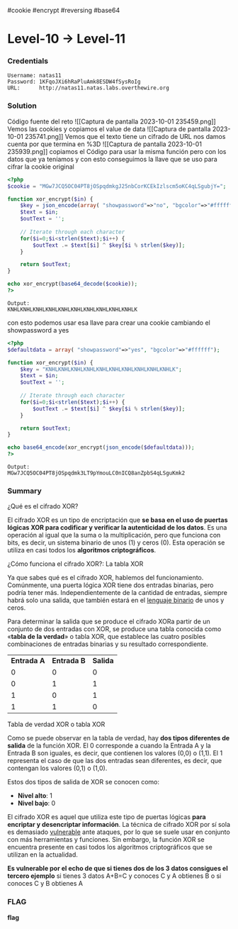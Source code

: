 #cookie #encrypt #reversing #base64 
# Level-10 -> Level-11

### Credentials

```
Username: natas11
Password: 1KFqoJXi6hRaPluAmk8ESDW4fSysRoIg
URL:      http://natas11.natas.labs.overthewire.org
```
### Solution
Código fuente del reto 
![[Captura de pantalla 2023-10-01 235459.png]]
Vemos las cookies y copiamos el value de data
![[Captura de pantalla 2023-10-01 235741.png]]
Vemos que el texto tiene un cifrado de URL nos damos cuenta por que termina en %3D
![[Captura de pantalla 2023-10-01 235939.png]]
copiamos el Código para usar la misma función pero con los datos que ya teníamos  y con esto conseguimos la llave que se uso para cifrar la cookie original
```php
<?php
$cookie = "MGw7JCQ5OC04PT8jOSpqdmkgJ25nbCorKCEkIzlscm5oKC4qLSgubjY=";

function xor_encrypt($in) {
    $key = json_encode(array( "showpassword"=>"no", "bgcolor"=>"#ffffff"));
    $text = $in;
    $outText = '';
  
    // Iterate through each character
    for($i=0;$i<strlen($text);$i++) {
        $outText .= $text[$i] ^ $key[$i % strlen($key)];
    }

    return $outText;
}

echo xor_encrypt(base64_decode($cookie));
?>
```

```
Output:
KNHLKNHLKNHLKNHLKNHLKNHLKNHLKNHLKNHLKNHLK
```

con esto podemos usar esa llave para crear una cookie cambiando  el showpassword a yes 
```php
<?php
$defaultdata = array( "showpassword"=>"yes", "bgcolor"=>"#ffffff");

function xor_encrypt($in) {
    $key = "KNHLKNHLKNHLKNHLKNHLKNHLKNHLKNHLKNHLKNHLK";
    $text = $in;
    $outText = '';
  
    // Iterate through each character
    for($i=0;$i<strlen($text);$i++) {
        $outText .= $text[$i] ^ $key[$i % strlen($key)];
    }

    return $outText;
}

echo base64_encode(xor_encrypt(json_encode($defaultdata)));
?>
```

```
Output:
MGw7JCQ5OC04PT8jOSpqdmk3LT9pYmouLC0nICQ8anZpbS4qLSguKmk2
```

### Summary

 ¿Qué es el cifrado XOR?

El cifrado XOR es un tipo de encriptación que **se basa en el uso de puertas lógicas XOR para codificar y verificar la autenticidad de los datos**. Es una operación al igual que la suma o la multiplicación, pero que funciona con bits, es decir, un sistema binario de unos (1) y ceros (0). Esta operación se utiliza en casi todos los **algoritmos criptográficos**.

 ¿Cómo funciona el cifrado XOR?: La tabla XOR

Ya que sabes qué es el cifrado XOR, hablemos del funcionamiento. Comúnmente, una puerta lógica XOR tiene dos entradas binarias, pero podría tener más. Independientemente de la cantidad de entradas, siempre habrá solo una salida, que también estará en el [lenguaje binario](https://economipedia.com/definiciones/sistema-binario.html) de unos y ceros.

Para determinar la salida que se produce el cifrado XORa partir de un conjunto de dos entradas con XOR, se produce una tabla conocida como «**tabla de la verdad**» o tabla XOR, que establece las cuatro posibles combinaciones de entradas binarias y su resultado correspondiente.

|   |   |   |
|---|---|---|
|**Entrada A**|**Entrada B**|**Salida**|
|0|0|0|
|0|1|1|
|1|0|1|
|1|1|0|

Tabla de verdad XOR o tabla XOR

Como se puede observar en la tabla de verdad, hay **dos tipos diferentes de salida** de la función XOR. El 0 corresponde a cuando la Entrada A y la Entrada B son iguales, es decir, que contienen los valores (0,0) o (1,1). El 1 representa el caso de que las dos entradas sean diferentes, es decir, que contengan los valores (0,1) o (1,0).

Estos dos tipos de salida de XOR se conocen como:

- **Nivel alto**: 1
- **Nivel bajo**: 0

El cifrado XOR es aquel que utiliza este tipo de puertas lógicas **para encriptar y desencriptar información**. La técnica de cifrado XOR por sí sola es demasiado [vulnerable](https://keepcoding.io/blog/que-es-una-vulnerabilidad-en-ciberseguridad/) ante ataques, por lo que se suele usar en conjunto con más herramientas y funciones. Sin embargo, la función XOR se encuentra presente en casi todos los algoritmos criptográficos que se utilizan en la actualidad.

**Es vulnerable por el echo de que si tienes dos de los 3 datos consigues el tercero ejemplo**
	si tienes 3 datos A+B=C
	y conoces C y A obtienes B
	o si conoces C y B obtienes A

### FLAG
**flag** 